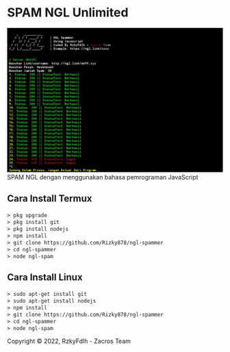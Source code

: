 # SPAM NGL Unlimited
![image](https://raw.githubusercontent.com/Rizky878/ngl-spammer/main/screenshot/20220630_182536.jpg)
SPAM NGL dengan menggunakan bahasa pemrograman JavaScript

## Cara Install Termux
```
> pkg upgrade
> pkg install git
> pkg install nodejs
> npm install
> git clone https://github.com/Rizky878/ngl-spammer
> cd ngl-spammer
> node ngl-spam
```


## Cara Install Linux
```
> sudo apt-get install git
> sudo apt-get install nodejs
> npm install
> git clone https://github.com/Rizky878/ngl-spammer
> cd ngl-spammer
> node ngl-spam
```

Copyright © 2022, RzkyFdlh - Zacros Team


